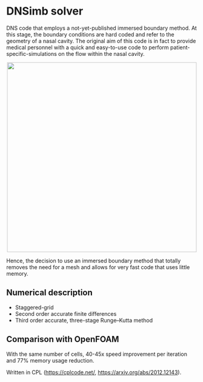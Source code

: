 # DNSimb solver
DNS code that employs a not-yet-published immersed boundary method.
At this stage, the boundary conditions are hard coded and refer to the geometry of a nasal cavity. The original aim of this code is in fact to provide medical personnel with a quick and easy-to-use code to perform patient-specific-simulations on the flow within the nasal cavity.
<p align="center">
<img src="https://user-images.githubusercontent.com/58366962/218584599-6bb14f12-03d1-41a2-bbd1-0d18df4dfdf4.png" align="center" width="500" />
</p>

Hence, the decision to use an immersed boundary method that totally removes the need for a mesh and allows for very fast code that uses little memory.

## Numerical description
- Staggered-grid
- Second order accurate finite differences
- Third order accurate, three-stage Runge–Kutta method

## Comparison with OpenFOAM
With the same number of cells, 40-45x speed improvement per iteration and 77% memory usage reduction.

Written in CPL (https://cplcode.net/, https://arxiv.org/abs/2012.12143).
